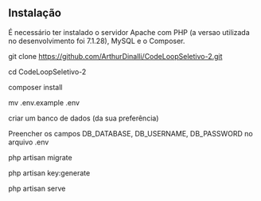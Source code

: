 

## Instalação

É necessário ter instalado o servidor Apache com PHP (a versao utilizada no desenvolvimento foi 7.1.28), MySQL e o Composer.

git clone https://github.com/ArthurDinalli/CodeLoopSeletivo-2.git

cd CodeLoopSeletivo-2

composer install

mv .env.example .env

criar um banco de dados (da sua preferência)

Preencher os campos DB_DATABASE, DB_USERNAME, DB_PASSWORD no arquivo .env

php artisan migrate

php artisan key:generate

php artisan serve


